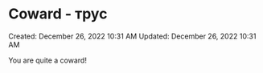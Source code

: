 # Coward - трус

Created: December 26, 2022 10:31 AM
Updated: December 26, 2022 10:31 AM

You are quite a coward!